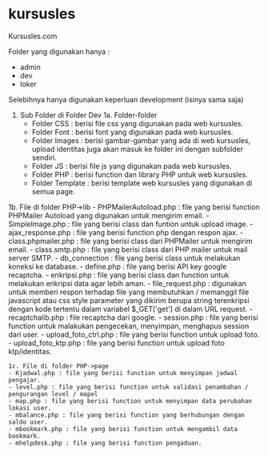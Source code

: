 # kursusles
Kursusles.com

Folder yang digunakan hanya :
- admin
- dev
- loker

Selebihnya hanya digunakan keperluan development (isinya sama saja)


1. Sub Folder di Folder Dev
  1a. Folder-folder
    - Folder CSS : berisi file css yang digunakan pada web kursusles.
    - Folder Font : berisi font yang digunakan pada web kursusles.
    - Folder Images : berisi gambar-gambar yang ada di web kursusles, upload identitas juga akan masuk ke folder ini dengan subfolder   sendiri.
    - Folder JS : berisi file js yang digunakan pada web kursusles.
    - Folder PHP : berisi function dan library PHP untuk web kursusles.
    - Folder Template : berisi template web kursusles yang digunakan di semua page.

  1b. File di folder PHP->lib
    - PHPMailerAutoload.php : file yang berisi function PHPMailer Autoload yang digunakan untuk mengirim email.
    - SimpleImage.php : file yang berisi class dan funtion untuk upload image.
    - ajax_response.php : file yang berisi function php dengan respon ajax.
    - class.phpmailer.php : file yang berisi class dari PHPMailer untuk mengirim email.
    - class.smtp.php : file yang berisi class dari PHP mailer untuk mail server SMTP.
    - db_connection : file yang berisi class untuk melakukan koneksi ke database.
    - define.php : file yang berisi API key google recaptcha.
    - enkripsi.php : file yang berisi class dan function untuk melakukan enkripsi data agar lebih aman.
    - file_request.php : digunakan untuk memberi respon terhadap file yang membutuhkan / memanggil file javascript atau css style
		parameter yang dikirim berupa string terenkripsi dengan kode tertentu dalam variabel $_GET['get'] di dalam URL request.
		- recaptchalib.php : file recaptcha dari google.
		- session.php : file yang berisi function untuk malakukan pengecekan, menyimpan, menghapus session dari user.
		- upload_foto_ctrl.php : file yang berisi function untuk upload foto.
		- upload_foto_ktp.php : file yang berisi function untuk upload foto ktp/identitas.
	 
	1c. File di folder PHP->page
    - Kjadwal.php : file yang berisi function untuk menyimpan jadwal pengajar.
    - level.php : file yang berisi function untuk validasi penambahan / pengurangan level / mapel
    - map.php : file yang berisi function untuk menyimpan data perubahan lokasi user.
    - mbalance.php : file yang berisi function yang berhubungan dengan saldo user.
    - mbookmark.php : file yang berisi function untuk mengambil data bookmark.
    - mhelpdesk.php : file yang berisi function pengaduan.
